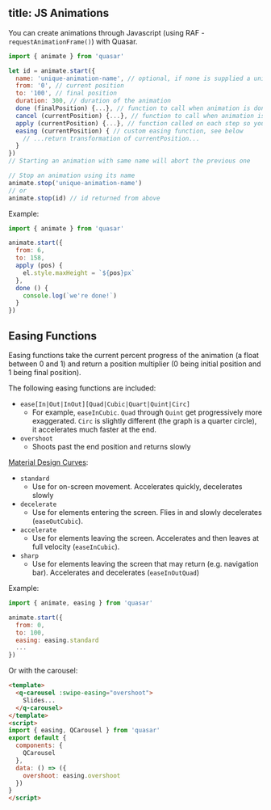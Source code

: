 title: JS Animations
---
You can create animations through Javascript (using RAF - `requestAnimationFrame()`) with Quasar.

``` js
import { animate } from 'quasar'

let id = animate.start({
  name: 'unique-animation-name', // optional, if none is supplied a unique one is created and returned
  from: '0', // current position
  to: '100', // final position
  duration: 300, // duration of the animation
  done (finalPosition) {...}, // function to call when animation is done
  cancel (currentPosition) {...}, // function to call when animation is aborted
  apply (currentPosition) {...}, // function called on each step so you can apply changes
  easing (currentPosition) { // custom easing function, see below
    // ...return transformation of currentPosition...
  }
})
// Starting an animation with same name will abort the previous one

// Stop an animation using its name
animate.stop('unique-animation-name')
// or
animate.stop(id) // id returned from above
```

Example:
``` js
import { animate } from 'quasar'

animate.start({
  from: 6,
  to: 158,
  apply (pos) {
    el.style.maxHeight = `${pos}px`
  },
  done () {
    console.log(`we're done!`)
  }
})
```

## Easing Functions

Easing functions take the current percent progress of the animation (a float between 0 and 1) and return a position multiplier (0 being initial position and 1 being final position).

The following easing functions are included:

 - `ease[In|Out|InOut][Quad|Cubic|Quart|Quint|Circ]`
   - For example, `easeInCubic`. `Quad` through `Quint` get progressively more exaggerated. `Circ` is slightly different (the graph is a quarter circle), it accelerates much faster at the end.
 - `overshoot`
   - Shoots past the end position and returns slowly

[Material Design Curves](https://material.io/guidelines/motion/duration-easing.html#duration-easing-natural-easing-curves):
 - `standard`
   - Use for on-screen movement. Accelerates quickly, decelerates slowly
 - `decelerate`
   - Use for elements entering the screen. Flies in and slowly decelerates (`easeOutCubic`).
 - `accelerate`
   - Use for elements leaving the screen. Accelerates and then leaves at full velocity (`easeInCubic`).
 - `sharp`
   - Use for elements leaving the screen that may return (e.g. navigation bar). Accelerates and decelerates (`easeInOutQuad`)

Example:
``` js
import { animate, easing } from 'quasar'

animate.start({
  from: 0,
  to: 100,
  easing: easing.standard
  ...
})
```

Or with the carousel:
``` html
<template>
  <q-carousel :swipe-easing="overshoot">
    Slides...
  </q-carousel>
</template>
<script>
import { easing, QCarousel } from 'quasar'
export default {
  components: {
    QCarousel
  },
  data: () => ({
    overshoot: easing.overshoot
  })
}
</script>
```
